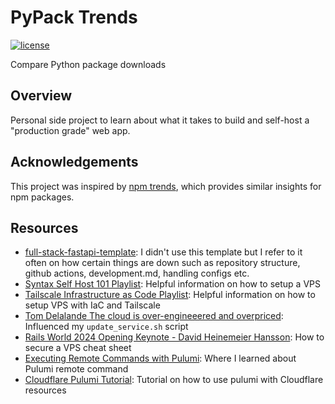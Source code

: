 # PyPack Trends
[![license](https://img.shields.io/github/license/tylerhillery/pypacktrends.svg)](https://github.com/tylerhillery/pypacktrends/blob/main/LICENSE)

Compare Python package downloads

## Overview

Personal side project to learn about what it takes to build and self-host a "production grade" web app.

## Acknowledgements

This project was inspired by [npm trends](https://www.npmtrends.com/), which provides similar insights for npm packages.

## Resources

- [full-stack-fastapi-template](https://github.com/fastapi/full-stack-fastapi-template): I didn't use this template but I refer to it often on how certain things are down such as repository structure, github actions, development.md, handling configs etc.
- [Syntax Self Host 101 Playlist](https://www.youtube.com/playlist?list=PLLnpHn493BHHAxTeLNUZEDLYc8uUwqGXa): Helpful information on how to setup a VPS
- [Tailscale Infrastructure as Code Playlist](https://www.youtube.com/playlist?list=PLbKN2w7aG8EIbpIcZ2iGGsFTIZ-zMqLOn): Helpful information on how to setup VPS with IaC and Tailscale
- [Tom Delalande The cloud is over-engineeered and overpriced](https://youtu.be/jFrGhodqC08?si=CCiQYRmts3zmvDdR): Influenced my `update_service.sh` script
- [Rails World 2024 Opening Keynote - David Heinemeier Hansson](https://youtu.be/-cEn_83zRFw?si=i_eTTaGHbmbDVc3N): How to secure a VPS cheat sheet
- [Executing Remote Commands with Pulumi](https://www.pulumi.com/blog/executing-remote-commands): Where I learned about Pulumi remote command
- [Cloudflare Pulumi Tutorial](https://developers.cloudflare.com/pulumi/tutorial/add-site): Tutorial on how to use pulumi with Cloudflare resources
